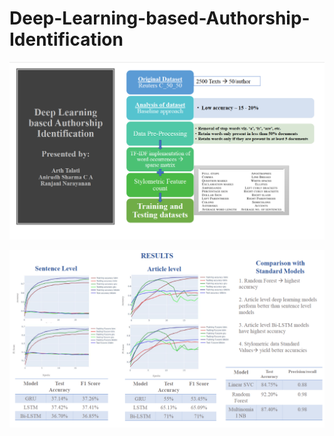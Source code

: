 # Deep-Learning-based-Authorship-Identification

<!-- Presentation Video link - [Vimeo](https://vimeo.com/415780627) -->

![Page1](https://github.com/arthtalati/Deep-Learning-based-Authorship-Identification/blob/master/images/page1.png)


![Page 2](https://github.com/arthtalati/Deep-Learning-based-Authorship-Identification/blob/master/images/page2.png)
